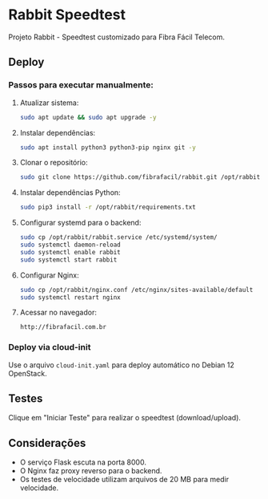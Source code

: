 # Rabbit Speedtest

Projeto Rabbit - Speedtest customizado para Fibra Fácil Telecom.

## Deploy

### Passos para executar manualmente:

1. Atualizar sistema:
   ```bash
   sudo apt update && sudo apt upgrade -y
   ```

2. Instalar dependências:
   ```bash
   sudo apt install python3 python3-pip nginx git -y
   ```

3. Clonar o repositório:
   ```bash
   sudo git clone https://github.com/fibrafacil/rabbit.git /opt/rabbit
   ```

4. Instalar dependências Python:
   ```bash
   sudo pip3 install -r /opt/rabbit/requirements.txt
   ```

5. Configurar systemd para o backend:
   ```bash
   sudo cp /opt/rabbit/rabbit.service /etc/systemd/system/
   sudo systemctl daemon-reload
   sudo systemctl enable rabbit
   sudo systemctl start rabbit
   ```

6. Configurar Nginx:
   ```bash
   sudo cp /opt/rabbit/nginx.conf /etc/nginx/sites-available/default
   sudo systemctl restart nginx
   ```

7. Acessar no navegador:
   ```
   http://fibrafacil.com.br
   ```

### Deploy via cloud-init

Use o arquivo `cloud-init.yaml` para deploy automático no Debian 12 OpenStack.

## Testes

Clique em "Iniciar Teste" para realizar o speedtest (download/upload).

## Considerações

- O serviço Flask escuta na porta 8000.
- O Nginx faz proxy reverso para o backend.
- Os testes de velocidade utilizam arquivos de 20 MB para medir velocidade.
